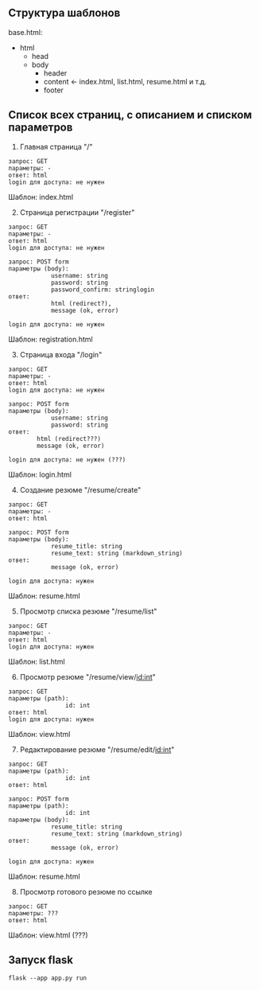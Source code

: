 ## Структура шаблонов

base.html:
* html
    * head
    * body
        * header
        * content <- index.html, list.html, resume.html и т.д.
        * footer

## Список всех страниц, с описанием и списком параметров

1. Главная страница
"/"

```
запрос: GET
параметры: -
ответ: html
login для доступа: не нужен
```

Шаблон: index.html


2. Страница регистрации
"/register"

```
запрос: GET
параметры: -
ответ: html
login для доступа: не нужен
```

```
запрос: POST form
параметры (body):
            username: string
            password: string
            password_confirm: stringlogin
ответ:
            html (redirect?),
            message (ok, error)

login для доступа: не нужен
```

Шаблон: registration.html

3. Страница входа
"/login"

```
запрос: GET
параметры: -
ответ: html
login для доступа: не нужен
```

```
запрос: POST form
параметры (body):
            username: string
            password: string
ответ:
        html (redirect???)
        message (ok, error)

login для доступа: не нужен (???)
```

Шаблон: login.html

4. Создание резюме
"/resume/create"

```
запрос: GET
параметры: -
ответ: html
```

```
запрос: POST form
параметры (body):
            resume_title: string
            resume_text: string (markdown_string)
ответ:
            message (ok, error)

login для доступа: нужен
```

Шаблон: resume.html

5. Просмотр списка резюме
"/resume/list"

```
запрос: GET
параметры: -
ответ: html
login для доступа: нужен
```

Шаблон: list.html

6. Просмотр резюме
"/resume/view/<id:int>"

```
запрос: GET
параметры (path):
                id: int
ответ: html
login для доступа: нужен
```

Шаблон: view.html

7. Редактирование резюме
"/resume/edit/<id:int>"

```
запрос: GET
параметры (path):
                id: int
ответ: html
```

```
запрос: POST form
параметры (path):
                id: int
параметры (body):
            resume_title: string
            resume_text: string (markdown_string)
ответ:
            message (ok, error)

login для доступа: нужен            
```

Шаблон: resume.html

8. Просмотр готового резюме по ссылке

```
запрос: GET
параметры: ???
ответ: html
```

Шаблон: view.html (???)

## Запуск flask
```
flask --app app.py run
```
